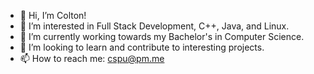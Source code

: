 - 👋 Hi, I’m Colton!
- 👀 I’m interested in Full Stack Development, C++, Java, and Linux.
- 🌱 I’m currently working towards my Bachelor's in Computer Science.
- 💞️ I’m looking to learn and contribute to interesting projects.
- 📫 How to reach me: cspu@pm.me

<!---
Kh1ng/Kh1ng is a ✨ special ✨ repository because its `README.md` (this file) appears on your GitHub profile.
You can click the Preview link to take a look at your changes.
--->
